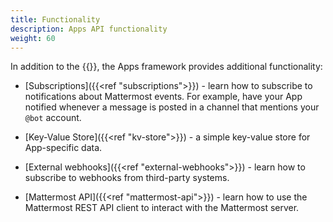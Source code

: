 ```yaml
---
title: Functionality
description: Apps API functionality
weight: 60
---
```

In addition to the {{<newtabref title="Mattermost REST APIs" href="https://api.mattermost.com">}}, the Apps framework provides additional functionality:

- [Subscriptions]({{<ref "subscriptions">}}) - learn how to subscribe to notifications about Mattermost events. For example, have your App notified whenever a message is posted in a channel that mentions your `@bot` account.

- [Key-Value Store]({{<ref "kv-store">}}) - a simple key-value store for App-specific data.

- [External webhooks]({{<ref "external-webhooks">}}) - learn how to subscribe to webhooks from third-party systems.

- [Mattermost API]({{<ref "mattermost-api">}}) - learn how to use the Mattermost REST API client to interact with the Mattermost server.
